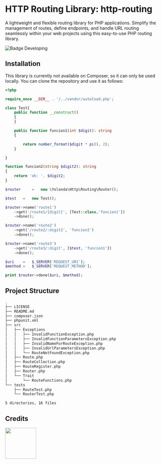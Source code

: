 # HTTP Routing Library: http-routing

A lightweight and flexible routing library for PHP applications. Simplify the management of routes, define endpoints, and handle URL routing seamlessly within your web projects using this easy-to-use PHP routing library.

![Badge Developing](https://img.shields.io/badge/STATUS-DEVELOPING-green)


## Installation

This library is currently not available on Composer, so it can only be used locally. You can clone the repository and use it as follows:

```php
<?php

require_once __DIR__ . '/../vendor/autoload.php';

class Test{
    public function __construct()
    {
    }

    public function funcion1(int $digit): string
    {

        return number_format($digit * pi(), 2);
    }

}

function funcion2(string $digit2): string
{
    return 'ok: '. $digit2;
}

$router     =   new \Yolanda\Http\Routing\Router();

$test   =   new Test();

$router->name('route1')
    ->get('/route1/{digit}', [Test::class,'funcion1'])
    ->done();

$router->name('route2')
    ->get('/route2/:digit2', 'funcion2')
    ->done();

$router->name('route3')
    ->get('/route3/:digit', [$test, 'funcion1'])
    ->done();

$uri    =   $_SERVER['REQUEST_URI'];
$method =   $_SERVER['REQUEST_METHOD'];

print $router->done($uri, $method);

```

## Project Structure

``` bash
.
├── LICENSE
├── README.md
├── composer.json
├── phpunit.xml
├── src
│   ├── Exceptions
│   │   ├── InvalidFunctionException.php
│   │   ├── InvalidFunctionParametersException.php
│   │   ├── InvalidNameForRouteException.php
│   │   ├── InvalidUrlParametersException.php
│   │   └── RouteNotFoundException.php
│   ├── Route.php
│   ├── RouteCollection.php
│   ├── RouteRegister.php
│   ├── Router.php
│   └── Trait
│       └── RouteFunctions.php
└── tests
    ├── RouteTest.php
    └── RouterTest.php

5 directories, 16 files
```
## Credits

<a href="https://github.com/al3xis-01">
  <img src="https://avatars.githubusercontent.com/u/81994472?v=4" width="100"> 
</a>
